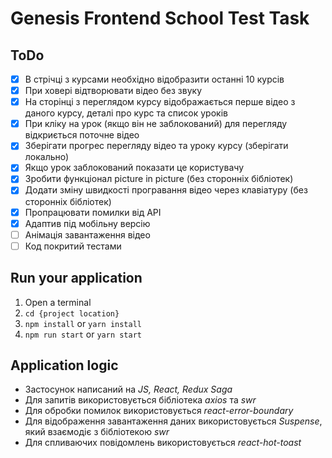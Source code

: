 # Genesis Frontend School Test Task

## ToDo

- [x] В стрічці з курсами необхідно відобразити останні 10 курсів
- [x] При ховері відтворювати відео без звуку
- [x] На сторінці з переглядом курсу відображається перше відео з даного курсу, деталі про курс та список уроків
- [x] При кліку на урок (якщо він не заблокований) для перегляду відкриється поточне відео
- [x] Зберігати прогрес перегляду відео та уроку курсу (зберігати локально)
- [x] Якщо урок заблокований показати це користувачу
- [x] Зробити функціонал picture in picture (без сторонніх бібліотек)
- [x] Додати зміну швидкості програвання відео через клавіатуру (без сторонніх бібліотек)
- [x] Пропрацювати помилки від API
- [x] Адаптив під мобільну версію
- [ ] Анімація завантаження відео
- [ ] Код покритий тестами

## Run your application

1. Open a terminal
2. `cd {project location}`
3. `npm install` or `yarn install`
4. `npm run start` or `yarn start`

## Application logic

- Застосунок написаний на _JS, React, Redux Saga_
- Для запитів використовується бібліотека _axios_ та _swr_
- Для обробки помилок використовується _react-error-boundary_
- Для відображення завантаження даних використовується _Suspense_, який взаємодіє з бібліотекою _swr_
- Для спливаючих повідомлень використовується _react-hot-toast_
